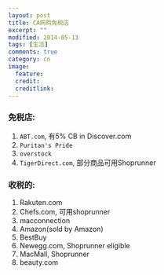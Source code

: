 ```yaml
---
layout: post
title: CA网购免税店
excerpt: ""
modified: 2014-05-13
tags: [生活]
comments: true
category: cn
image:
  feature: 
  credit: 
  creditlink: 
---
```

### 免税店:

1. `ABT.com`, 有5% CB in Discover.com
2. `Puritan's Pride`
3. `overstock`
4. `TigerDirect.com`, 部分商品可用Shoprunner

### 收税的:

1. Rakuten.com
2. Chefs.com, 可用shoprunner
3. macconnection 
4. Amazon(sold by Amazon)
5. BestBuy
6. Newegg.com, Shoprunner eligible
7. MacMall, Shoprunner
8. beauty.com